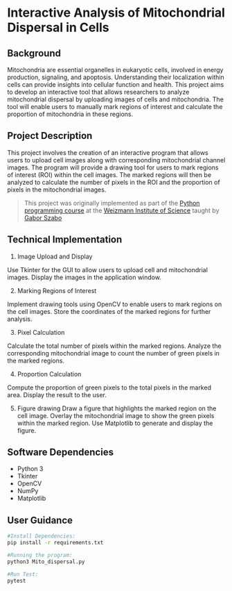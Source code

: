 # Interactive Analysis of Mitochondrial Dispersal in Cells

## Background

Mitochondria are essential organelles in eukaryotic cells, involved in energy production, signaling, and apoptosis. Understanding their localization within cells can provide insights into cellular function and health. This project aims to develop an interactive tool that allows researchers to analyze mitochondrial dispersal by uploading images of cells and mitochondria. The tool will enable users to manually mark regions of interest and calculate the proportion of mitochondria in these regions.

## Project Description

This project involves the creation of an interactive program that allows users to upload cell images along with corresponding mitochondrial channel images. The program will provide a drawing tool for users to mark regions of interest (ROI) within the cell images. The marked regions will then be analyzed to calculate the number of pixels in the ROI and the proportion of pixels in the mitochondrial images.

> This project was originally implemented as part of the [Python programming course](https://github.com/szabgab/wis-python-course-2024-04)
> at the [Weizmann Institute of Science](https://www.weizmann.ac.il/) taught by [Gabor Szabo](https://szabgab.com/)


## Technical Implementation

1. Image Upload and Display

Use Tkinter for the GUI to allow users to upload cell and mitochondrial images.
Display the images in the application window.

2. Marking Regions of Interest

Implement drawing tools using OpenCV to enable users to mark regions on the cell images.
Store the coordinates of the marked regions for further analysis.

3. Pixel Calculation

Calculate the total number of pixels within the marked regions.
Analyze the corresponding mitochondrial image to count the number of green pixels in the marked regions.

4. Proportion Calculation

Compute the proportion of green pixels to the total pixels in the marked area.
Display the result to the user.

5. Figure drawing
Draw a figure that highlights the marked region on the cell image.
Overlay the mitochondrial image to show the green pixels within the marked region.
Use Matplotlib to generate and display the figure.

## Software Dependencies
- Python 3
- Tkinter
- OpenCV
- NumPy
- Matplotlib

## User Guidance
```bash
#Install Dependencies:
pip install -r requirements.txt

#Running the program:
python3 Mito_dispersal.py

#Run Test:
pytest


